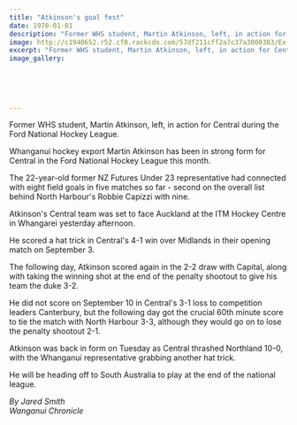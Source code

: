 ```yaml
---
title: "Atkinson's goal fest"
date: 1970-01-01
description: "Former WHS student, Martin Atkinson, left, in action for Central during the Ford National Hockey League, Wanganui Chronicle article on 16/9/16..."
image: http://c1940652.r52.cf0.rackcdn.com/57df211cff2a7c37a3000383/Ex-Martin-Atkinson-playing-for-Central-during-Nat-Hockey-League.jpg
excerpt: "Former WHS student, Martin Atkinson, left, in action for Central during the Ford National Hockey League."
image_gallery:
    
    
    
    
    
---
```


<p>Former WHS student, Martin Atkinson, left, in action for Central during the Ford National Hockey League.</p>
<p>Whanganui hockey export Martin Atkinson has been in strong form for Central in the Ford National Hockey League this month.</p>
<p>The 22-year-old former NZ Futures Under 23 representative had connected with eight field goals in five matches so far - second on the overall list behind North Harbour's Robbie Capizzi with nine.</p>
<p>Atkinson's Central team was set to face Auckland at the ITM Hockey Centre in Whangarei yesterday afternoon.</p>
<p>He scored a hat trick in Central's 4-1 win over Midlands in their opening match on September 3.</p>
<p>The following day, Atkinson scored again in the 2-2 draw with Capital, along with taking the winning shot at the end of the penalty shootout to give his team the duke 3-2.</p>
<p>He did not score on September 10 in Central's 3-1 loss to competition leaders Canterbury, but the following day got the crucial 60th minute score to tie the match with North Harbour 3-3, although they would go on to lose the penalty shootout 2-1.</p>
<p>Atkinson was back in form on Tuesday as Central thrashed Northland 10-0, with the Whanganui representative grabbing another hat trick.</p>
<p>He will be heading off to South Australia to play at the end of the national league.</p>
<p><em>By Jared Smith</em><br /><em>Wanganui Chronicle&nbsp;</em></p>

